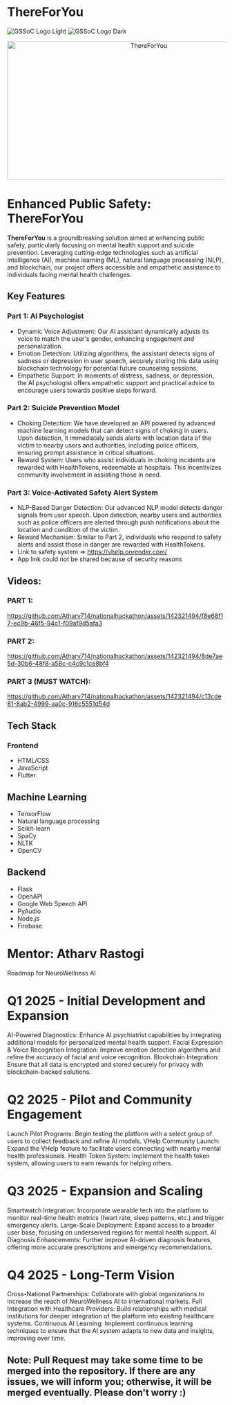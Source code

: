 # ThereForYou

![GSSoC Logo Light](https://user-images.githubusercontent.com/63473496/213306239-9e8fc317-ce2f-4127-8bfe-17f5df06ee99.png#gh-light-mode-only)
![GSSoC Logo Dark](https://user-images.githubusercontent.com/63473496/213306279-338f7ce9-9a9f-4427-8c2a-3e344874498f.png#gh-dark-mode-only)

<div align="center"> 
  <img src="https://socialify.git.ci/TAHIR0110/ThereForYou/image?language=1&name=1&pattern=Plus&theme=Auto" alt="ThereForYou" width="640" height="320" />
</div> 

# Enhanced Public Safety: ThereForYou
**ThereForYou** is a groundbreaking solution aimed at enhancing public safety, particularly focusing on mental health support and suicide prevention. Leveraging cutting-edge technologies such as artificial intelligence (AI), machine learning (ML), natural language processing (NLP), and blockchain, our project offers accessible and empathetic assistance to individuals facing mental health challenges.

## Key Features
### Part 1: AI Psychologist
- Dynamic Voice Adjustment: Our AI assistant dynamically adjusts its voice to match the user's gender, enhancing engagement and personalization.
- Emotion Detection: Utilizing algorithms, the assistant detects signs of sadness or depression in user speech, securely storing this data using blockchain technology for potential future counseling sessions.
- Empathetic Support: In moments of distress, sadness, or depression, the AI psychologist offers empathetic support and practical advice to encourage users towards positive steps forward.

### Part 2: Suicide Prevention Model
- Choking Detection: We have developed an API powered by advanced machine learning models that can detect signs of choking in users. Upon detection, it immediately sends alerts with location data of the victim to nearby users and authorities, including police officers, ensuring prompt assistance in critical situations.
- Reward System: Users who assist individuals in choking incidents are rewarded with HealthTokens, redeemable at hospitals. This incentivizes community involvement in assisting those in need.

### Part 3: Voice-Activated Safety Alert System
- NLP-Based Danger Detection: Our advanced NLP model detects danger signals from user speech. Upon detection, nearby users and authorities such as police officers are alerted through push notifications about the location and condition of the victim.
- Reward Mechanism: Similar to Part 2, individuals who respond to safety alerts and assist those in danger are rewarded with HealthTokens.
- Link to safety system => https://vhelp.onrender.com/
- App link could not be shared because of security reasons

## Videos:
### PART 1:
https://github.com/Atharv714/nationalhackathon/assets/142321494/f8e68f17-ec9b-46f5-94c1-f09af9d5afa3

### PART 2:
https://github.com/Atharv714/nationalhackathon/assets/142321494/8de7ae5d-30b6-48f8-a58c-c4c9c1ce8bf4

### PART 3 (MUST WATCH):
https://github.com/Atharv714/nationalhackathon/assets/142321494/c13cde81-8ab2-4999-aa0c-916c5551d54d

## Tech Stack
### Frontend
- HTML/CSS
- JavaScript
- Flutter

## Machine Learning 
- TensorFlow
- Natural language processing
- Scikit-learn 
- SpaCy
- NLTK
- OpenCV

## Backend
- Flask
- OpenAPI
- Google Web Speech API
- PyAudio
- Node.js
- Firebase

# Mentor: Atharv Rastogi

Roadmap for NeuroWellness AI

# Q1 2025 - Initial Development and Expansion
AI-Powered Diagnostics: Enhance AI psychiatrist capabilities by integrating additional models for personalized mental health support.
Facial Expression & Voice Recognition Integration: Improve emotion detection algorithms and refine the accuracy of facial and voice recognition.
Blockchain Integration: Ensure that all data is encrypted and stored securely for privacy with blockchain-backed solutions.

# Q2 2025 - Pilot and Community Engagement
Launch Pilot Programs: Begin testing the platform with a select group of users to collect feedback and refine AI models.
VHelp Community Launch: Expand the VHelp feature to facilitate users connecting with nearby mental health professionals.
Health Token System: Implement the health token system, allowing users to earn rewards for helping others.

# Q3 2025 - Expansion and Scaling
Smartwatch Integration: Incorporate wearable tech into the platform to monitor real-time health metrics (heart rate, sleep patterns, etc.) and trigger emergency alerts.
Large-Scale Deployment: Expand access to a broader user base, focusing on underserved regions for mental health support.
AI Diagnosis Enhancements: Further improve AI-driven diagnosis features, offering more accurate prescriptions and emergency recommendations.

# Q4 2025 - Long-Term Vision
Cross-National Partnerships: Collaborate with global organizations to increase the reach of NeuroWellness AI to international markets.
Full Integration with Healthcare Providers: Build relationships with medical institutions for deeper integration of the platform into existing healthcare systems.
Continuous AI Learning: Implement continuous learning techniques to ensure that the AI system adapts to new data and insights, improving over time.

## Note: Pull Request may take some time to be merged into the repository. If there are any issues, we will inform you; otherwise, it will be merged eventually. Please don't worry :)
